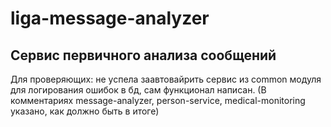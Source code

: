 # liga-message-analyzer

## Сервис первичного анализа сообщений

Для проверяющих: не успела заавтовайрить сервис из common модуля для логирования ошибок в бд, сам функционал написан. (В комментариях message-analyzer, person-service, medical-monitoring указано, как должно быть в итоге)
